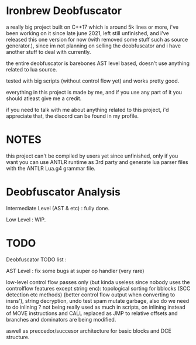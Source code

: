 # Ironbrew Deobfuscator

a really big project built on C++17 which is around 5k lines or more, i've been working on it since late june 2021, left still unfinished, and i've released this one version for now (with removed some stuff such as source generator.), since im not planning on selling the deobfuscator and i have another stuff to deal with currently.

the entire deobfuscator is barebones AST level based, doesn't use anything related to lua source.

tested with big scripts (without control flow yet) and works pretty good.

everything in this project is made by me, and if you use any part of it you should atleast give me a credit.

if you need to talk with me about anything related to this project, i'd appreciate that, the discord can be found in my profile.


# NOTES
this project can't be compiled by users yet since unfinished, only if you want you can use ANTLR runtime as 3rd party and generate lua parser files with the ANTLR Lua.g4 grammar file.

# Deobfuscator Analysis

Intermediate Level (AST & etc) : fully done.

Low Level : WIP.

# TODO

Deobfuscator TODO list : 

AST Level : fix some bugs at super op handler (very rare)

low-level control flow passes only (but kinda useless since nobody uses the controlflow features except string enc): topological sorting for bblocks (SCC detection etc methods) (better control flow output when converting to insns'), string decryption, undo test spam mutate garbage,
also do we need to do inlining ? not being really used as much in scripts, on inlining instead of MOVE instructions and CALL replaced as JMP to relative offsets and branches and dominators are being modified.

aswell as preccedor/succesor architecture for basic blocks and DCE structure.
